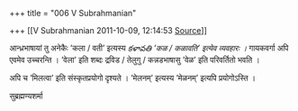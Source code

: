 +++
title = "006 V Subrahmanian"

+++
[[V Subrahmanian	2011-10-09, 12:14:53 [Source](https://groups.google.com/g/bvparishat/c/t66mMJhN7Vc)]]



आन्ध्रभाषायां तु अनेकैः ’कला / वती’ इत्यस्य *కళావతి ’कळ / कळावति’ इत्येव व्यवहारः ।* गायकवर्गा अपि एवमेव उच्चरन्ति । ’वेला’ इति शब्दः द्रविड / तेलुगु / कन्नडभाषासु ’वेळ’ इति परिवर्तितो भवति ।  
  
अपि च ’मिलत्वा’ इति संस्कृतप्रयोगो दृश्यते । ’मेलनम्’ इत्यस्य ’मेळनम्’ इत्यपि प्रयोगोऽस्ति ।  
  
सुब्रह्मण्यशर्मा  

